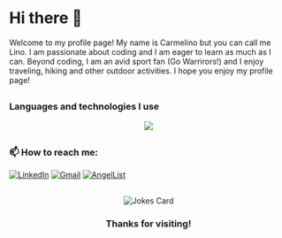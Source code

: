 # Hi there 👋
Welcome to my profile page! My name is Carmelino but you can call me Lino. I am passionate about coding and I am eager to learn as much as I can.  Beyond coding, I am an avid sport fan (Go Warrirors!) and I enjoy traveling, hiking and other outdoor activities. I hope you enjoy my profile page!

##
### Languages and technologies I use
<p align="center">
  <a href="https://skillicons.dev">
    <img src="https://skillicons.dev/icons?i=js,html,css,react,redux,py,nodejs,express,flask,sqlite,postgres,github" />
  </a>
</p>

##
### 📫 How to reach me:
[![LinkedIn](https://img.shields.io/badge/linkedin-%230077B5.svg?style=for-the-badge&logo=linkedin&logoColor=white)](https://www.linkedin.com/in/carmelino-galang-53369a205)
[![Gmail](https://img.shields.io/badge/Gmail-D14836?style=for-the-badge&logo=gmail&logoColor=white)](mailto:clinog22@gmail.com)
[![AngelList](https://img.shields.io/badge/AngelList-%23D4D4D4.svg?style=for-the-badge&logo=AngelList&logoColor=black)](https://angel.co/u/carmelino-galang)

##
<p align="center">
    <img src="https://readme-jokes.vercel.app/api?hideBorder" alt="Jokes Card" />
</p>
<h3 align="center">Thanks for visiting!</h3>


